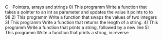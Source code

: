 C - Pointers, arrays and strings
0) This programm Write a function that takes a pointer to an int as parameter and updates the value it points to to 98
2) This programm Write a function that swaps the values of two integers
3) This programm Write a function that returns the length of a string.
4) This programm Write a function that prints a string, followed by a new line
5) This programm Write a function that prints a string, in reverse

